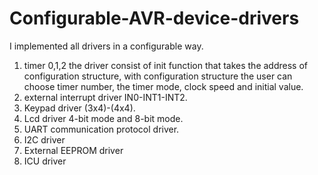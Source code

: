# Configurable-AVR-device-drivers
I implemented all drivers in a configurable way.

1) timer 0,1,2
the driver consist of init function that takes the address of configuration structure, with configuration structure the user can choose timer number, the timer mode, clock speed and initial value.
2) external interrupt driver IN0-INT1-INT2.
3) Keypad driver (3x4)-(4x4).
4) Lcd driver 4-bit mode and 8-bit mode.
5) UART communication protocol driver.
6) I2C driver
7) External EEPROM driver
8) ICU driver
